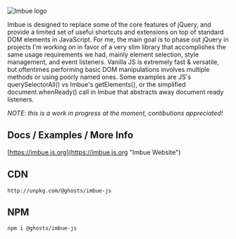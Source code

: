 ![Imbue logo](https://github.com/ghosts/imbue-js/blob/master/logo.png?raw=true)

Imbue is designed to replace some of the core features of jQuery, and provide a limited set of useful shortcuts and extensions on top of standard DOM elements in JavaScript. For me, the main goal is to phase out jQuery in projects I'm working on in favor of a very slim library that accomplishes the same usage requirements we had, mainly element selection, style management, and event listeners. Vanilla JS is extremely fast & versatile, but oftentimes performing basic DOM manipulations involves multiple methods or using poorly named ones. Some examples are JS's querySelectorAll() vs Imbue's getElements(), or the simplified document.whenReady() call in Imbue that abstracts away document ready listeners.

_NOTE: this is a work in progress at the moment, contibutions appreciated!_

## Docs / Examples / More Info

[https://imbue.js.org](https://imbue.js.org "Imbue Website")

## CDN

`http://unpkg.com/@ghosts/imbue-js`

## NPM

`npm i @ghosts/imbue-js`
